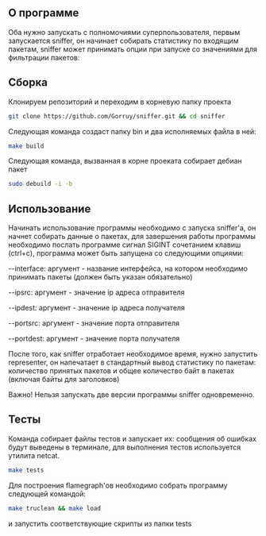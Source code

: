 ## О программе

Оба нужно запускать с полномочиями суперпользователя, первым запускается sniffer, он начинает собирать статистику по входящим пакетам, sniffer может принимать опции при запуске со значениями для фильтрации пакетов:

## Сборка
Клонируем репозиторий и переходим в корневую папку проекта
```sh
git clone https://github.com/Gorruy/sniffer.git && cd sniffer
```
Следующая команда создаст папку bin и два исполняемых файла в ней:
 ```sh
make build
 ```

Следующая команда, вызванная в корне проеката собирает дебиан пакет
```sh
sudo debuild -i -b
 ```
## Использование
Начинать использование программы необходимо с запуска sniffer'a, он начнет собирать данные о пакетах, для завершения работы программы необходимо послать программе сигнал SIGINT сочетанием клавиш (ctrl+c), программа может быть запущена со следующими опциями:

--interface: аргумент - название интерфейса, на котором необходимо принимать пакеты (должен быть указан обязательно)

--ipsrc: аргумент - значение ip адреса отправителя

--ipdest: аргумент - значение ip адреса получателя

--portsrc: аргумент - значение порта отправителя

--portdest: аргумент - значение порта получателя

После того, как sniffer отработает необходимое время, нужно запустить representer, он напечатает в стандартный вывод статистику по пакетам: 
количество принятых пакетов и общее количество байт в пакетах (включая байты для заголовков)

Важно! Нельзя запускать две версии программы sniffer одновременно.

## Тесты
Команда собирает файлы тестов и запускает их: сообщения об ошибках будут выведены в терминале, для выполнения тестов используется утилита netcat.
```sh
make tests
 ```
Для построения flamegraph'ов необходимо собрать программу следующей командой:
```sh
make truclean && make load
 ```
 и запустить соответствующие скрипты из папки tests

